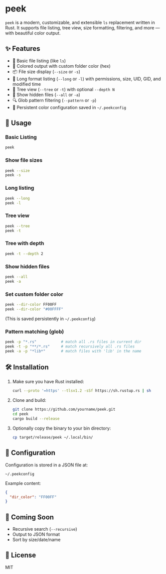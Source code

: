 # peek

`peek` is a modern, customizable, and extensible `ls` replacement written in Rust. It supports file listing, tree view, size formatting, filtering, and more — with beautiful color output.

## ✨ Features

- 📁 Basic file listing (like `ls`)
- 🎨 Colored output with custom folder color (hex)
- 📦 File size display (`--size` or `-s`)
- 🧾 Long format listing (`--long` or `-l`) with permissions, size, UID, GID, and modified time
- 🌲 Tree view (`--tree` or `-t`) with optional `--depth N`
- 👻 Show hidden files (`--all` or `-a`)
- 🔍 Glob pattern filtering (`--pattern` or `-p`)
- 🧠 Persistent color configuration saved in `~/.peekconfig`

## 🧪 Usage

### Basic Listing

```sh
peek
```

### Show file sizes

```sh
peek --size
peek -s
```

### Long listing

```sh
peek --long
peek -l
```

### Tree view

```sh
peek --tree
peek -t
```

### Tree with depth

```sh
peek -t --depth 2
```

### Show hidden files

```sh
peek --all
peek -a
```

### Set custom folder color

```sh
peek --dir-color FF00FF
peek --dir-color "#00FFFF"
```

(This is saved persistently in `~/.peekconfig`)

### Pattern matching (glob)

```sh
peek -p "*.rs"           # match all .rs files in current dir
peek -t -p "**/*.rs"     # match recursively all .rs files
peek -a -p "*lib*"       # match files with 'lib' in the name
```

## 🛠 Installation

1. Make sure you have Rust installed:
   ```sh
   curl --proto '=https' --tlsv1.2 -sSf https://sh.rustup.rs | sh
   ```

2. Clone and build:
   ```sh
   git clone https://github.com/yourname/peek.git
   cd peek
   cargo build --release
   ```

3. Optionally copy the binary to your bin directory:
   ```sh
   cp target/release/peek ~/.local/bin/
   ```

## 📂 Configuration

Configuration is stored in a JSON file at:

```
~/.peekconfig
```

Example content:

```json
{
  "dir_color": "FF00FF"
}
```

## 🔮 Coming Soon

- Recursive search (`--recursive`)
- Output to JSON format
- Sort by size/date/name

## 📄 License

MIT

